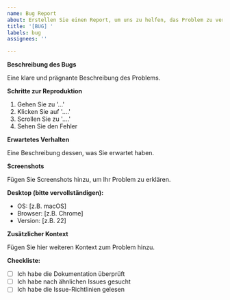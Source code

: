 ```yaml
---
name: Bug Report
about: Erstellen Sie einen Report, um uns zu helfen, das Problem zu verbessern
title: '[BUG] '
labels: bug
assignees: ''

---
```


**Beschreibung des Bugs**

Eine klare und prägnante Beschreibung des Problems.

**Schritte zur Reproduktion**

1. Gehen Sie zu '...'
2. Klicken Sie auf '....'
3. Scrollen Sie zu '....'
4. Sehen Sie den Fehler

**Erwartetes Verhalten**

Eine Beschreibung dessen, was Sie erwartet haben.

**Screenshots**

Fügen Sie Screenshots hinzu, um Ihr Problem zu erklären.

**Desktop (bitte vervollständigen):**

- OS: [z.B. macOS]
- Browser: [z.B. Chrome]
- Version: [z.B. 22]

**Zusätzlicher Kontext**

Fügen Sie hier weiteren Kontext zum Problem hinzu.

**Checkliste:**

- [ ] Ich habe die Dokumentation überprüft
- [ ] Ich habe nach ähnlichen Issues gesucht
- [ ] Ich habe die Issue-Richtlinien gelesen 